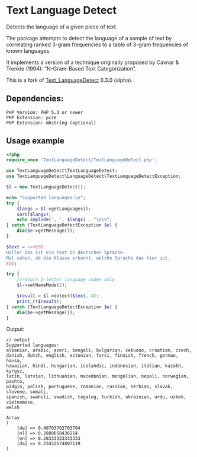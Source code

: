 Text Language Detect
====================

Detects the language of a given piece of text.

The package attempts to detect the language of a sample of text by correlating ranked 3-gram frequencies to a table of 3-gram frequencies of known languages.

It implements a version of a technique originally proposed by Cavnar & Trenkle (1994): "N-Gram-Based Text Categorization".

This is a fork of [Text_LanguageDetect](http://pear.php.net/package/Text_LanguageDetect) 0.3.0 (alpha).

Dependencies:
-------------

    PHP Version: PHP 5.3 or newer
    PHP Extension: pcre
    PHP Extension: mbstring (optional)

Usage example
-------------

```php
<?php
require_once 'TextLanguageDetect/TextLanguageDetect.php';

use TextLanguageDetect\TextLanguageDetect;
use TextLanguageDetect\LanguageDetect\TextLanguageDetectException;

$l = new TextLanguageDetect();

echo "Supported languages:\n";
try {
    $langs = $l->getLanguages();
    sort($langs);
    echo implode(', ', $langs) . "\n\n";
} catch (TextLanguageDetectException $e) {
    die($e->getMessage());
}

$text = <<<EOD
Hallo! Das ist ein Text in deutscher Sprache.
Mal sehen, ob die Klasse erkennt, welche Sprache das hier ist.
EOD;

try {
    //return 2-letter language codes only
    $l->setNameMode(2);

    $result = $l->detect($text, 4);
    print_r($result);
} catch (TextLanguageDetectException $e) {
    die($e->getMessage());
}
```
Output:

    // output
    Supported languages:
    albanian, arabic, azeri, bengali, bulgarian, cebuano, croatian, czech,
    danish, dutch, english, estonian, farsi, finnish, french, german, hausa,
    hawaiian, hindi, hungarian, icelandic, indonesian, italian, kazakh, kyrgyz,
    latin, latvian, lithuanian, macedonian, mongolian, nepali, norwegian, pashto,
    pidgin, polish, portuguese, romanian, russian, serbian, slovak, slovene, somali,
    spanish, swahili, swedish, tagalog, turkish, ukrainian, urdu, uzbek, vietnamese,
    welsh

    Array
    (
        [de] => 0.40703703703704
        [nl] => 0.2880658436214
        [en] => 0.28333333333333
        [da] => 0.23452674897119
    )
